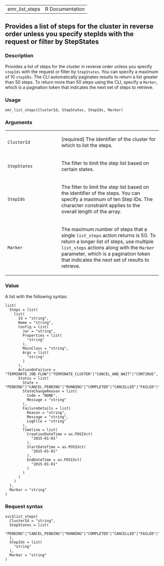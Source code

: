 <table style="width: 100%;">
<tbody>
<tr class="odd">
<td>emr_list_steps</td>
<td style="text-align: right;">R Documentation</td>
</tr>
</tbody>
</table>

## Provides a list of steps for the cluster in reverse order unless you specify stepIds with the request or filter by StepStates

### Description

Provides a list of steps for the cluster in reverse order unless you
specify `stepIds` with the request or filter by `StepStates`. You can
specify a maximum of 10 `stepIDs`. The CLI automatically paginates
results to return a list greater than 50 steps. To return more than 50
steps using the CLI, specify a `Marker`, which is a pagination token
that indicates the next set of steps to retrieve.

### Usage

    emr_list_steps(ClusterId, StepStates, StepIds, Marker)

### Arguments

<table>
<colgroup>
<col style="width: 35%" />
<col style="width: 65%" />
</colgroup>
<tbody>
<tr class="odd">
<td><code id="emr_list_steps_:_ClusterId">ClusterId</code></td>
<td><p>[required] The identifier of the cluster for which to list the
steps.</p></td>
</tr>
<tr class="even">
<td><code id="emr_list_steps_:_StepStates">StepStates</code></td>
<td><p>The filter to limit the step list based on certain
states.</p></td>
</tr>
<tr class="odd">
<td><code id="emr_list_steps_:_StepIds">StepIds</code></td>
<td><p>The filter to limit the step list based on the identifier of the
steps. You can specify a maximum of ten Step IDs. The character
constraint applies to the overall length of the array.</p></td>
</tr>
<tr class="even">
<td><code id="emr_list_steps_:_Marker">Marker</code></td>
<td><p>The maximum number of steps that a single <code>list_steps</code>
action returns is 50. To return a longer list of steps, use multiple
<code>list_steps</code> actions along with the <code>Marker</code>
parameter, which is a pagination token that indicates the next set of
results to retrieve.</p></td>
</tr>
</tbody>
</table>

### Value

A list with the following syntax:

    list(
      Steps = list(
        list(
          Id = "string",
          Name = "string",
          Config = list(
            Jar = "string",
            Properties = list(
              "string"
            ),
            MainClass = "string",
            Args = list(
              "string"
            )
          ),
          ActionOnFailure = "TERMINATE_JOB_FLOW"|"TERMINATE_CLUSTER"|"CANCEL_AND_WAIT"|"CONTINUE",
          Status = list(
            State = "PENDING"|"CANCEL_PENDING"|"RUNNING"|"COMPLETED"|"CANCELLED"|"FAILED"|"INTERRUPTED",
            StateChangeReason = list(
              Code = "NONE",
              Message = "string"
            ),
            FailureDetails = list(
              Reason = "string",
              Message = "string",
              LogFile = "string"
            ),
            Timeline = list(
              CreationDateTime = as.POSIXct(
                "2015-01-01"
              ),
              StartDateTime = as.POSIXct(
                "2015-01-01"
              ),
              EndDateTime = as.POSIXct(
                "2015-01-01"
              )
            )
          )
        )
      ),
      Marker = "string"
    )

### Request syntax

    svc$list_steps(
      ClusterId = "string",
      StepStates = list(
        "PENDING"|"CANCEL_PENDING"|"RUNNING"|"COMPLETED"|"CANCELLED"|"FAILED"|"INTERRUPTED"
      ),
      StepIds = list(
        "string"
      ),
      Marker = "string"
    )
